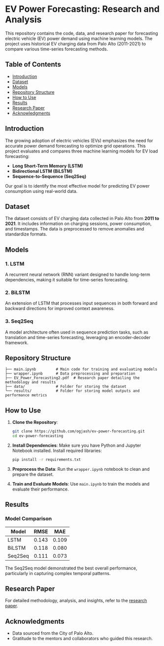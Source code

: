 # EV Power Forecasting: Research and Analysis

This repository contains the code, data, and research paper for forecasting electric vehicle (EV) power demand using machine learning models. The project uses historical EV charging data from Palo Alto (2011-2021) to compare various time-series forecasting methods.

## Table of Contents
- [Introduction](#introduction)
- [Dataset](#dataset)
- [Models](#models)
- [Repository Structure](#repository-structure)
- [How to Use](#how-to-use)
- [Results](#results)
- [Research Paper](#research-paper)
- [Acknowledgments](#acknowledgments)

## Introduction

The growing adoption of electric vehicles (EVs) emphasizes the need for accurate power demand forecasting to optimize grid operations. This project evaluates and compares three machine learning models for EV load forecasting:

- **Long Short-Term Memory (LSTM)**
- **Bidirectional LSTM (BiLSTM)**
- **Sequence-to-Sequence (Seq2Seq)**

Our goal is to identify the most effective model for predicting EV power consumption using real-world data.

## Dataset

The dataset consists of EV charging data collected in Palo Alto from **2011 to 2021**. It includes information on charging sessions, power consumption, and timestamps. The data is preprocessed to remove anomalies and standardize formats.

## Models

### 1. LSTM
A recurrent neural network (RNN) variant designed to handle long-term dependencies, making it suitable for time-series forecasting.

### 2. BiLSTM
An extension of LSTM that processes input sequences in both forward and backward directions for improved context awareness.

### 3. Seq2Seq
A model architecture often used in sequence prediction tasks, such as translation and time-series forecasting, leveraging an encoder-decoder framework.

## Repository Structure

```
├── main.ipynb         # Main code for training and evaluating models
├── wrapper.ipynb      # Data preprocessing and preparation
├── EV_Power_Forecasting2.pdf  # Research paper detailing the methodology and results
├── data/              # Folder for storing the dataset
└── results/           # Folder for storing model outputs and performance metrics
```

## How to Use

1. **Clone the Repository**:
   ```bash
   git clone https://github.com/ogjash/ev-power-forecasting.git
   cd ev-power-forecasting
   ```

2. **Install Dependencies**:
   Make sure you have Python and Jupyter Notebook installed. Install required libraries:
   ```bash
   pip install -r requirements.txt
   ```

3. **Preprocess the Data**:
   Run the `wrapper.ipynb` notebook to clean and prepare the dataset.

4. **Train and Evaluate Models**:
   Use `main.ipynb` to train the models and evaluate their performance.

## Results

### Model Comparison
| Model      | RMSE   | MAE    |
|------------|--------|--------|
| LSTM       | 0.143  | 0.109  |
| BiLSTM     | 0.118  | 0.080  |
| Seq2Seq    | 0.111  | 0.073  |

The Seq2Seq model demonstrated the best overall performance, particularly in capturing complex temporal patterns.

## Research Paper

For detailed methodology, analysis, and insights, refer to the [research paper](EV_Power_Forecasting2.pdf).

## Acknowledgments

- Data sourced from the City of Palo Alto.
- Gratitude to the mentors and collaborators who guided this research.
